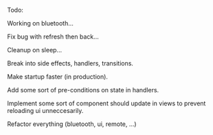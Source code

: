 Todo:

Working on bluetooth...

Fix bug with refresh then back...

Cleanup on sleep...

Break into side effects, handlers, transitions.

Make startup faster (in production).

Add some sort of pre-conditions on state in handlers.

Implement some sort of component should update in views
to prevent reloading ui unneccesarily.

Refactor everything (bluetooth, ui, remote, ...)
